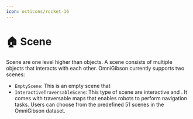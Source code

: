 ```yaml
---
icon: octicons/rocket-16
---
```


# 🏠 **Scene**

Scene are one level higher than objects. A scene consists of multiple objects that interacts with each other. OmniGibson currently supports two scenes:

- `EmptyScene`: This is an empty scene that 
- `InteractiveTraversableScene`: This type of scene are interactive and . It comes with traversable maps that enables robots to perform navigation tasks. Users can choose from the predefined 51 scenes in the OmniGibson dataset.




